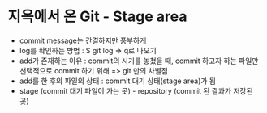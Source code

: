 # 지옥에서 온 Git - Stage area

* commit message는 간결하지만 풍부하게
* log를 확인하는 방법 : $ git log => q로 나오기
* add가 존재하는 이유 : commit의 시기를 놓쳤을 때, commit 하고자 하는 파일만 선택적으로 commit 하기 위해 => git 만의 차별점
* add를 한 후의 파일의 상태 : commit 대기 상태(stage area)가 됨
* stage (commit 대기 파일이 가는 곳) - repository (commit 된 결과가 저장된 곳)

